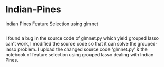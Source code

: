 # Indian-Pines
Indian Pines Feature Selection using glmnet

##  
I found a bug in the source code of glmnet.py which yield grouped lasso can't work,
I modified the source code so that it can solve the grouped-lasso problem.
I upload the changed source code 'glmnet.py' & the notebook of feature selection using grouped lasso dealing with Indian Pines.
